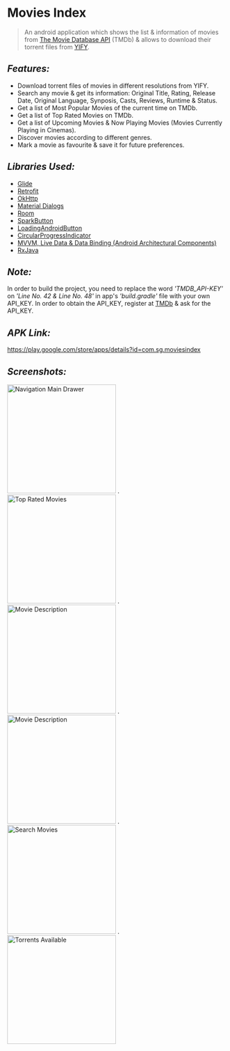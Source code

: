 # Movies Index
> An android application which shows the list & information of movies from [The Movie Database API](https://www.themoviedb.org) (TMDb) & allows to download their torrent files from [YIFY](https://yts.mx/).


## *Features:*
- Download torrent files of movies in different resolutions from YIFY.
- Search any movie & get its information: Original Title, Rating, Release Date, Original Language, Synposis, Casts, Reviews, Runtime & Status.
- Get a list of Most Popular Movies of the current time on TMDb.
- Get a list of Top Rated Movies on TMDb.
- Get a list of Upcoming Movies & Now Playing Movies (Movies Currently Playing in Cinemas).
- Discover movies according to different genres.
- Mark a movie as favourite & save it for future preferences.




## *Libraries Used:*
- [Glide](https://github.com/bumptech/glide)
- [Retrofit](https://github.com/square/retrofit)
- [OkHttp](https://github.com/square/okhttp)
- [Material Dialogs](https://github.com/afollestad/material-dialogs)
- [Room](https://developer.android.com/topic/libraries/architecture/room)
- [SparkButton](https://github.com/varunest/SparkButton)
- [LoadingAndroidButton](https://github.com/leandroBorgesFerreira/LoadingButtonAndroid)
- [CircularProgressIndicator](https://github.com/antonKozyriatskyi/CircularProgressIndicator)
- [MVVM, Live Data & Data Binding (Android Architectural Components)](https://developer.android.com/topic/libraries/architecture)
- [RxJava](https://github.com/ReactiveX/RxJava)


## *Note:*
In order to build the project, you need to replace the word *'TMDB_API-KEY'* on *'Line No. 42 & Line No. 48'* in app's *'build.gradle'* file with your own API_KEY. In order to obtain the API_KEY, register at [TMDb](https://www.themoviedb.org) & ask for the API_KEY.

## *APK Link:*
https://play.google.com/store/apps/details?id=com.sg.moviesindex

## *Screenshots:*
<img src="https://user-images.githubusercontent.com/38679082/90988509-e0fe7a00-e5b0-11ea-96dc-32ad0102550f.png" alt="Navigation Main Drawer" width="250"/> .    <img src="https://user-images.githubusercontent.com/38679082/81001550-86a4a680-8e65-11ea-8447-ffdbd480c12c.png" alt="Top Rated Movies" width="250"/> .    <img src="https://user-images.githubusercontent.com/38679082/90988505-dcd25c80-e5b0-11ea-868c-b117e14721c5.png" alt="Movie Description" width="250"/> .    <img src="https://user-images.githubusercontent.com/38679082/90988507-de9c2000-e5b0-11ea-9c64-8e1389916ebd.png" alt="Movie Description" width="250"/> .    <img src="https://user-images.githubusercontent.com/38679082/81001576-9328ff00-8e65-11ea-80d8-235961f55345.png" alt="Search Movies" width="250"/> .    <img src="https://user-images.githubusercontent.com/38679082/90988501-d80da880-e5b0-11ea-93ef-302e0198dbc0.png" alt="Torrents Available" width="250"/>
